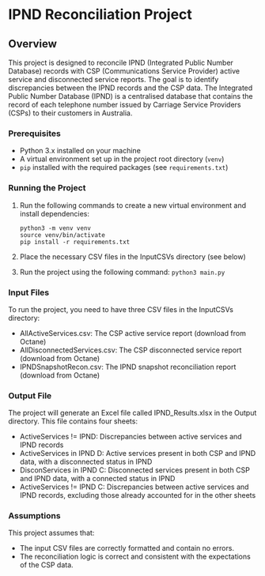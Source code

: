 # IPND Reconciliation Project


## Overview

This project is designed to reconcile IPND (Integrated Public Number Database) records with CSP (Communications Service Provider) active service and disconnected service reports. The goal is to identify discrepancies between the IPND records and the CSP data.
The Integrated Public Number Database (IPND) is a centralised database that contains the record of each telephone number issued by Carriage Service Providers (CSPs) to their customers in Australia.

### Prerequisites

* Python 3.x installed on your machine
* A virtual environment set up in the project root directory (`venv`)
* `pip` installed with the required packages (see `requirements.txt`)

### Running the Project

1. Run the following commands to create a new virtual environment and install dependencies:

    `python3 -m venv venv`<br>
    `source venv/bin/activate`<br>
    `pip install -r requirements.txt`
2. Place the necessary CSV files in the InputCSVs directory (see below)
3. Run the project using the following command:
```python3 main.py```

### Input Files
To run the project, you need to have three CSV files in the InputCSVs directory:

* AllActiveServices.csv: The CSP active service report (download from Octane)
* AllDisconnectedServices.csv: The CSP disconnected service report (download from Octane)
* IPNDSnapshotRecon.csv: The IPND snapshot reconciliation report (download from Octane)

### Output File
The project will generate an Excel file called IPND_Results.xlsx in the Output directory. This file contains four sheets:

* ActiveServices != IPND: Discrepancies between active services and IPND records
* ActiveServices in IPND D: Active services present in both CSP and IPND data, with a disconnected status in IPND
* DisconServices in IPND C: Disconnected services present in both CSP and IPND data, with a connected status in IPND
* ActiveServices != IPND C: Discrepancies between active services and IPND records, excluding those already accounted for in the other sheets

### Assumptions
This project assumes that:

* The input CSV files are correctly formatted and contain no errors.
* The reconciliation logic is correct and consistent with the expectations of the CSP data.